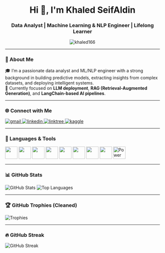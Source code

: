 <h1 align="center">Hi 👋, I'm Khaled SeifAldin</h1>
<h3 align="center">Data Analyst | Machine Learning & NLP Engineer | Lifelong Learner</h3>

<p align="center">
  <img src="https://komarev.com/ghpvc/?username=khaled166&label=Profile%20views&color=0e75b6&style=flat" alt="khaled166" />
</p>

---

### 🧠 About Me
🎓 I’m a passionate data analyst and ML/NLP engineer with a strong background in building predictive models, extracting insights from complex datasets, and deploying intelligent systems.  
🚀 Currently focused on **LLM deployment**, **RAG (Retrieval-Augmented Generation)**, and **LangChain-based AI pipelines**.

---

### 🌐 Connect with Me

<p align="left">
  <a href="mailto:khaled.seif.166@gmail.com" target="_blank">
    <img src="https://img.shields.io/badge/Gmail-D14836?style=for-the-badge&logo=gmail&logoColor=white" alt="gmail" />
  </a>
  <a href="https://linkedin.com/in/YOUR-LINKEDIN-USERNAME" target="_blank">
    <img src="https://img.shields.io/badge/LinkedIn-blue?style=for-the-badge&logo=linkedin&logoColor=white" alt="linkedin" />
  </a>
  <a href="https://linktr.ee/YOUR-LINKTREE" target="_blank">
    <img src="https://img.shields.io/badge/Linktree-39E09B?style=for-the-badge&logo=linktree&logoColor=white" alt="linktree" />
  </a>
  <a href="https://www.kaggle.com/YOUR-KAGGLE-ID" target="_blank">
    <img src="https://img.shields.io/badge/Kaggle-20BEFF?style=for-the-badge&logo=kaggle&logoColor=white" alt="kaggle" />
  </a>
</p>

---

### 🧰 Languages & Tools

<p align="left">
  <img src="https://cdn.jsdelivr.net/gh/devicons/devicon/icons/python/python-original.svg" height="40"/>
  <img src="https://cdn.jsdelivr.net/gh/devicons/devicon/icons/jupyter/jupyter-original.svg" height="40"/>
  <img src="https://cdn.jsdelivr.net/gh/devicons/devicon/icons/pandas/pandas-original.svg" height="40"/>
  <img src="https://cdn.jsdelivr.net/gh/devicons/devicon/icons/numpy/numpy-original.svg" height="40"/>
  <img src="https://cdn.jsdelivr.net/gh/devicons/devicon/icons/scikit-learn/scikit-learn-original.svg" height="40"/>
  <img src="https://cdn.jsdelivr.net/gh/devicons/devicon/icons/tensorflow/tensorflow-original.svg" height="40"/>
  <img src="https://cdn.jsdelivr.net/gh/devicons/devicon/icons/mysql/mysql-original.svg" height="40"/>
  <img src="https://cdn.jsdelivr.net/gh/devicons/devicon/icons/git/git-original.svg" height="40"/>
  <img src="https://img.icons8.com/color/48/power-bi.png" height="40" alt="Power BI"/>
</p>

---

### 📊 GitHub Stats

![GitHub Stats](https://github-readme-stats.vercel.app/api?username=khaled166&show_icons=true&theme=radical)
![Top Languages](https://github-readme-stats.vercel.app/api/top-langs/?username=khaled166&layout=compact&theme=radical)

---

### 🏆 GitHub Trophies (Cleaned)

![Trophies](https://github-profile-trophy.vercel.app/?username=khaled166&theme=radical&margin-w=10&margin-h=10&no-bg=true&no-frame=true&exclude=Issues,PullRequest,Followers,Reviews)

---

### 🔥 GitHub Streak

![GitHub Streak](https://github-readme-streak-stats.herokuapp.com/?user=khaled166&theme=radical)


